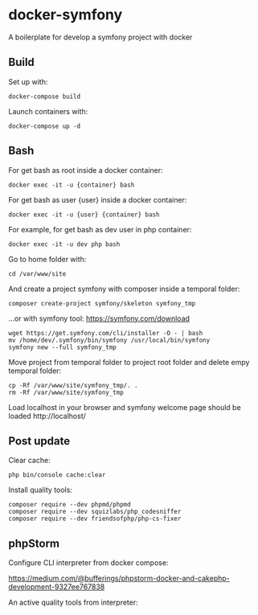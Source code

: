 # docker-symfony

A boilerplate for develop a symfony project with docker

## Build

Set up with:

```
docker-compose build
```

Launch containers with:

```
docker-compose up -d
```

## Bash

For get bash as root inside a docker container:

```
docker exec -it -u {container} bash
```

For get bash as user {user} inside a docker container:

```
docker exec -it -u {user} {container} bash
```

For example, for get bash as dev user in php container:

```
docker exec -it -u dev php bash
```

Go to home folder with:

```
cd /var/www/site
```

And create a project symfony with composer inside a temporal folder:

```
composer create-project symfony/skeleton symfony_tmp
```

...or with symfony tool:
https://symfony.com/download
```
wget https://get.symfony.com/cli/installer -O - | bash
mv /home/dev/.symfony/bin/symfony /usr/local/bin/symfony
symfony new --full symfony_tmp
```

Move project from temporal folder to project root folder and delete empy temporal folder:
```
cp -Rf /var/www/site/symfony_tmp/. .
rm -Rf /var/www/site/symfony_tmp
```


Load localhost in your browser and symfony welcome page should be loaded
http://localhost/


## Post update

Clear cache:
```
php bin/console cache:clear
```

Install quality tools:
```
composer require --dev phpmd/phpmd
composer require --dev squizlabs/php_codesniffer
composer require --dev friendsofphp/php-cs-fixer
```

## phpStorm
Configure CLI interpreter from docker compose:

https://medium.com/@bufferings/phpstorm-docker-and-cakephp-development-9327ee767838

An active quality tools from interpreter:
